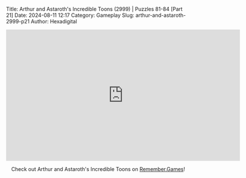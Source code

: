 Title: Arthur and Astaroth's Incredible Toons (2999) | Puzzles 81-84 [Part 21]
Date: 2024-08-11 12:17
Category: Gameplay
Slug: arthur-and-astaroth-2999-p21
Author: Hexadigital

<center><iframe src="https://www.youtube.com/embed/CkOe9EynZqg?feature=oembed" allow="accelerometer; autoplay; encrypted-media; gyroscope; picture-in-picture" width="640" height="360" frameborder="0"></iframe>

Check out Arthur and Astaroth's Incredible Toons on [Remember.Games]()!</center>
